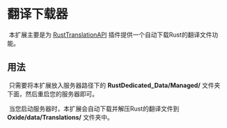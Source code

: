 # 翻译下载器
​	本扩展主要是为 [RustTranslationAPI](https://github.com/Ailtop/uModPlugins/blob/master/Plugins/RustTranslationAPI.cs) 插件提供一个自动下载Rust的翻译文件功能。

## 用法

​	只需要将本扩展放入服务器路径下的 **RustDedicated_Data/Managed/** 文件夹下面，然后重启您的服务器即可。

​	当您启动服务器时，本扩展会自动下载并解压Rust的翻译文件到 **Oxide/data/Translations/** 文件夹中。
